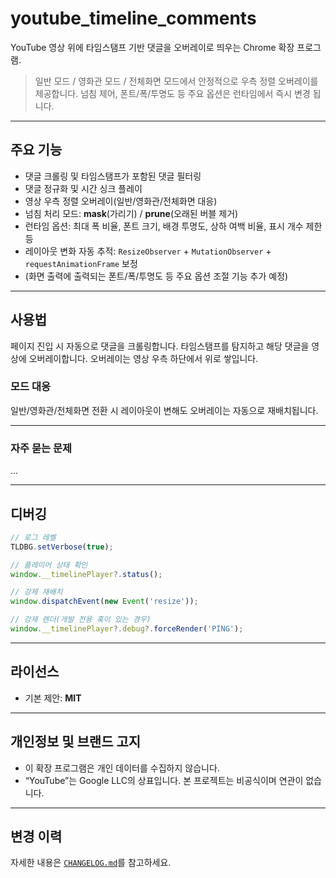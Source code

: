 # youtube_timeline_comments

YouTube 영상 위에 타임스탬프 기반 댓글을 오버레이로 띄우는 Chrome 확장 프로그램.

> 일반 모드 / 영화관 모드 / 전체화면 모드에서 안정적으로 우측 정렬 오버레이를 제공합니다.
> 넘침 제어, 폰트/폭/투명도 등 주요 옵션은 런타임에서 즉시 변경 됩니다.

---

## 주요 기능
- 댓글 크롤링 및 타임스탬프가 포함된 댓글 필터링
- 댓글 정규화 및 시간 싱크 플레이
- 영상 우측 정렬 오버레이(일반/영화관/전체화면 대응)
- 넘침 처리 모드: **mask**(가리기) / **prune**(오래된 버블 제거)
- 런타임 옵션: 최대 폭 비율, 폰트 크기, 배경 투명도, 상하 여백 비율, 표시 개수 제한 등
- 레이아웃 변화 자동 추적: `ResizeObserver` + `MutationObserver` + `requestAnimationFrame` 보정
- (화면 출력에 출력되는 폰트/폭/투명도 등 주요 옵션 조절 기능 추가 예정)

---

## 사용법
페이지 진입 시 자동으로 댓글을 크롤링합니다. 타임스탬프를 탐지하고 해당 댓글을 영상에 오버레이합니다. 
오버레이는 영상 우측 하단에서 위로 쌓입니다.

### 모드 대응
일반/영화관/전체화면 전환 시 레이아웃이 변해도 오버레이는 자동으로 재배치됩니다.

---

### 자주 묻는 문제
...

---

## 디버깅
```js
// 로그 레벨
TLDBG.setVerbose(true);

// 플레이어 상태 확인
window.__timelinePlayer?.status();

// 강제 재배치
window.dispatchEvent(new Event('resize'));

// 강제 렌더(개발 전용 훅이 있는 경우)
window.__timelinePlayer?.debug?.forceRender('PING');
```

---

## 라이선스
- 기본 제안: **MIT**

---

## 개인정보 및 브랜드 고지
- 이 확장 프로그램은 개인 데이터를 수집하지 않습니다.
- “YouTube”는 Google LLC의 상표입니다. 본 프로젝트는 비공식이며 연관이 없습니다.

---

## 변경 이력
자세한 내용은 [`CHANGELOG.md`](./CHANGELOG.md)를 참고하세요.



